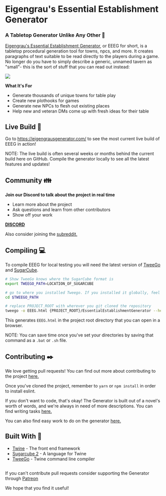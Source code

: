 # Eigengrau's Essential Establishment Generator

### A Tabletop Generator Unlike Any Other :game_die:

[Eigengrau's Essential Establishment Generator](https://eigengrausgenerator.com/), or EEEG for short, is a tabletop procedural generation tool for towns, npcs, and more. It creates paragraphs of text suitable to be read directly to the players during a game. No longer do you have to simply describe a generic, unnamed tavern as "small"- this is the sort of stuff that you can read out instead:

![](https://i.imgur.com/SMoFRno.png)


**What It's For**
* Generate thousands of unique towns for table play
* Create new plothooks for games
* Generate new NPCs to flesh out existing places
* Help new and veteran DMs come up with fresh ideas for their table

## Live Build :rocket:
Go to https://eigengrausgenerator.com/ to see the most current live build of EEEG in action!

NOTE: The live build is often several weeks or months behind the current build here on GitHub. Compile the generator locally to see all the latest features and updates!

## Community :family:
**Join our Discord to talk about the project in real time**
* Learn more about the project
* Ask questions and learn from other contributors
* Show off your work

**[DISCORD](https://discord.gg/A543VC5)**

Also consider joining the [subreddit.](https://www.reddit.com/r/EigengrausGenerator)

## Compiling :computer:
To compile EEEG for local testing you will need the latest version of [TweeGo](http://www.motoslave.net/tweego/) and [SugarCube](http://www.motoslave.net/sugarcube/2/). 
```bash
# Show TweeGo knows where the SugarCube format is
export TWEEGO_PATH=LOCATION_OF_SUGARCUBE

# go to where you installed Tweego. If you installed it globally, feel free to skip this
cd $TWEEGO_PATH

# replace PROJECT_ROOT with wherever you git cloned the repository
tweego -o EEEG.html {PROJECT_ROOT}/EssentialEstablishmentGenerator --head={PROJECT_ROOT}/main.txt
```
This generates `EEEG.html` in the project root directory that you can open in a browser.

NOTE: You can save time once you've set your directories by saving that command as a `.bat` or `.sh` file.

## Contributing :black_nib:
We love getting pull requests! You can find out more about contributing to the project [here.](https://github.com/ryceg/Eigengrau-s-Essential-Establishment-Generator/wiki/Contributing) 

Once you've cloned the project, remember to `yarn` or `npm install` in order to install eslint.

If you don't want to code, that's okay! The Generator is built out of a novel's worth of words, and we're always in need of more descriptions. You can find writing tasks [here.](https://github.com/ryceg/Eigengrau-s-Essential-Establishment-Generator/issues?q=is%3Aissue+is%3Aopen+label%3AWriting)

You can also find easy work to do on the generator [here.](https://github.com/ryceg/Eigengrau-s-Essential-Establishment-Generator/issues?q=is%3Aissue+is%3Aopen+label%3A%22good+first+issue%22)


## Built With :hammer:
* [Twine](https://twinery.org/) - The front end framework 
* [Sugarcube 2](https://www.motoslave.net/sugarcube/2/) - A language for Twine
* [TweeGo](https://www.motoslave.net/tweego/) - Twine command line compiler

##

If you can't contribute pull requests consider supporting the Generator through [Patreon](https://www.patreon.com/eigengrausgenerator)

We hope that you find it useful!

